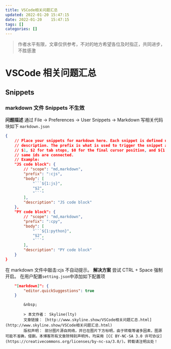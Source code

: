 ```yaml
---
title: VSCode相关问题汇总
updated: 2022-01-20	15:47:15
date: 2022-01-20	15:47:15
tags: []
categories: []
---
```

>作者水平有限，文章仅供参考，不对的地方希望各位及时指正，共同进步，不胜感激
            
            
# VSCode 相关问题汇总

## Snippets

### markdown 文件 Snippets 不生效

**问题描述**
通过 File -> Preferences -> User Snippets -> Markdown
写相关代码块如下
`markdown.json`

````JSON
{
	// Place your snippets for markdown here. Each snippet is defined under a snippet name and has a prefix, body and
	// description. The prefix is what is used to trigger the snippet and the body will be expanded and inserted. Possible variables are:
	// $1, $2 for tab stops, $0 for the final cursor position, and ${1:label}, ${2:another} for placeholders. Placeholders with the
	// same ids are connected.
	// Example:
	"JS code block": {
		// "scope": "md,markdown",
		"prefix": ":cjs",
		"body": [
			"```${1:js}",
			"$2",
			"```"
		],
		"description": "JS code block"
	},
	"PY code block": {
		// "scope": "md,markdown",
		"prefix": ":cpy",
		"body": [
			"```${1:python}",
			"$2",
			"```"
		],
		"description": "PY code block"
	}
}
````

在 markdown 文件中敲击:cjs 不自动提示。
**解决方案**
尝试 CTRL + Space 强制开启。
在用户配置`setting.json`中添加如下配置项

```json
    "[markdown]": {
        "editor.quickSuggestions": true
    }
```
            
            &nbsp;
            
            > 本文作者： Skyline(lty)
            文章链接： [http://www.skyline.show/VSCode相关问题汇总.html](http://www.skyline.show/VSCode相关问题汇总.html)
            版权声明： 部分图片源自网络，并已在图片下方标明，由于转载等诸多因素，图源可能不准确，侵删。本博客所有文章除特别声明外，均采用 [CC BY-NC-SA 3.0 许可协议](https://creativecommons.org/licenses/by-nc-sa/3.0/)。转载请注明出处！
            